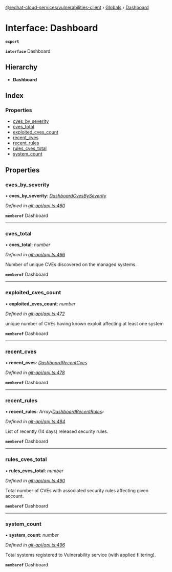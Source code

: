 [@redhat-cloud-services/vulnerabilities-client](../README.md) › [Globals](../globals.md) › [Dashboard](dashboard.md)

# Interface: Dashboard

**`export`** 

**`interface`** Dashboard

## Hierarchy

* **Dashboard**

## Index

### Properties

* [cves_by_severity](dashboard.md#cves_by_severity)
* [cves_total](dashboard.md#cves_total)
* [exploited_cves_count](dashboard.md#exploited_cves_count)
* [recent_cves](dashboard.md#recent_cves)
* [recent_rules](dashboard.md#recent_rules)
* [rules_cves_total](dashboard.md#rules_cves_total)
* [system_count](dashboard.md#system_count)

## Properties

###  cves_by_severity

• **cves_by_severity**: *[DashboardCvesBySeverity](dashboardcvesbyseverity.md)*

*Defined in [git-api/api.ts:460](https://github.com/RedHatInsights/javascript-clients/blob/master/packages/vulnerabilities/git-api/api.ts#L460)*

**`memberof`** Dashboard

___

###  cves_total

• **cves_total**: *number*

*Defined in [git-api/api.ts:466](https://github.com/RedHatInsights/javascript-clients/blob/master/packages/vulnerabilities/git-api/api.ts#L466)*

Number of unique CVEs discovered on the managed systems.

**`memberof`** Dashboard

___

###  exploited_cves_count

• **exploited_cves_count**: *number*

*Defined in [git-api/api.ts:472](https://github.com/RedHatInsights/javascript-clients/blob/master/packages/vulnerabilities/git-api/api.ts#L472)*

unique number of CVEs having known exploit affecting at least one system

**`memberof`** Dashboard

___

###  recent_cves

• **recent_cves**: *[DashboardRecentCves](dashboardrecentcves.md)*

*Defined in [git-api/api.ts:478](https://github.com/RedHatInsights/javascript-clients/blob/master/packages/vulnerabilities/git-api/api.ts#L478)*

**`memberof`** Dashboard

___

###  recent_rules

• **recent_rules**: *Array‹[DashboardRecentRules](dashboardrecentrules.md)›*

*Defined in [git-api/api.ts:484](https://github.com/RedHatInsights/javascript-clients/blob/master/packages/vulnerabilities/git-api/api.ts#L484)*

List of recently (14 days) released security rules.

**`memberof`** Dashboard

___

###  rules_cves_total

• **rules_cves_total**: *number*

*Defined in [git-api/api.ts:490](https://github.com/RedHatInsights/javascript-clients/blob/master/packages/vulnerabilities/git-api/api.ts#L490)*

Total number of CVEs with associated security rules affecting given account.

**`memberof`** Dashboard

___

###  system_count

• **system_count**: *number*

*Defined in [git-api/api.ts:496](https://github.com/RedHatInsights/javascript-clients/blob/master/packages/vulnerabilities/git-api/api.ts#L496)*

Total systems registered to Vulnerability service (with applied filtering).

**`memberof`** Dashboard
